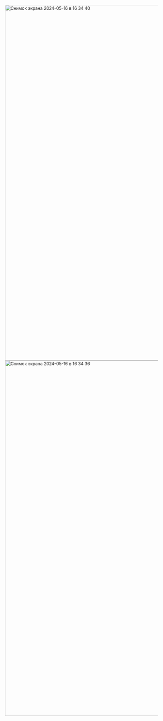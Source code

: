 <img width="1168" alt="Снимок экрана 2024-05-16 в 16 34 40" src="https://github.com/BashSdo/dubna_java_ex3/assets/100520003/9e519a8d-0c7f-46eb-afcd-f6ee40b58f12">
<img width="1168" alt="Снимок экрана 2024-05-16 в 16 34 36" src="https://github.com/BashSdo/dubna_java_ex3/assets/100520003/d775043d-63f0-4c14-b23d-372d7e5d115e">
